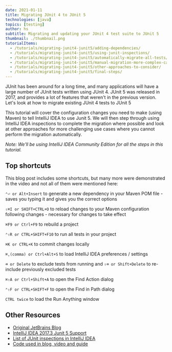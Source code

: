 ```yaml
---
date: 2021-01-11
title: Migrating JUnit 4 to JUnit 5
technologies: [java]
topics: [testing]
author: hs
subtitle: Migrating and updating your JUnit 4 test suite to JUnit 5
thumbnail: ./thumbnail.png
tutorialItems:
  - /tutorials/migrating-junit4-junit5/adding-dependencies/
  - /tutorials/migrating-junit4-junit5/using-junit-inspections/
  - /tutorials/migrating-junit4-junit5/automatically-migrate-all-tests/
  - /tutorials/migrating-junit4-junit5/manual-migration-more-complex-cases/
  - /tutorials/migrating-junit4-junit5/other-approaches-to-consider/
  - /tutorials/migrating-junit4-junit5/final-steps/
---
```


JUnit has been around for a long time, and many applications will have a large number of JUnit tests written using JUnit 4. JUnit 5 was released in 2017, and provides a lot of features that weren't in the previous version. Let's look at how to migrate existing JUnit 4 tests to JUnit 5

This tutorial will cover the configuration changes you need to make (using Maven) to tell IntelliJ IDEA to use Junit 5. We will then step through using IntelliJ IDEA inspections to complete the migration where possible and look at other approaches for more challenging use cases where you cannot perform the migration automatically.

*Note: We'll be using IntelliJ IDEA Community Edition for all the steps in this tutorial.*

## Top shortcuts
This blog post includes some shortcuts, but many more were demonstrated in the video and not all of them were mentioned here:

`⌃⏎ or Alt+Insert` to generate a new dependency in your Maven POM file - saves you typing it and gives you the correct options

`⇧⌘I or SHIFT+CTRL+O` to reload changes to your Maven configuration following changes - necessary for changes to take effect

`⌘F9 or Ctrl+F9` to rebuild a project

`⌃⇧R or CTRL+SHIFT+F10` to run all tests in your project

`⌘K or CTRL+K` to commit changes locally

`⌘,(comma) or Ctrl+Alt+S` to load IntelliJ IDEA preferences / settings

`⌫ or Delete` to exclude tests from running and `⇧⌫ or Shift+Delete` to re-include previously excluded tests

`⌘⇧A or Ctrl+Shift+A` to open the Find Action dialog

`⌃⇧F or CTRL+SHIFT+F` to open the Find in Path dialog

`CTRL twice` to load the Run Anything window

## Other Resources
- [Original JetBrains Blog](https://blog.jetbrains.com/idea/2020/08/migrating-from-junit-4-to-junit-5/)
- [IntelliJ IDEA 2017.3 Junit 5 Support](https://blog.jetbrains.com/idea/2017/11/intellij-idea-2017-3-junit-support/)
- [List of JUnit inspections in IntelliJ IDEA](https://www.jetbrains.com/help/idea/list-of-java-inspections.html#junit)
- [Code used in blog, video and guide](https://github.com/JetBrains/intellij-samples/tree/b52a483d0d6fe612ea4ef3f727792a10795061f8)
